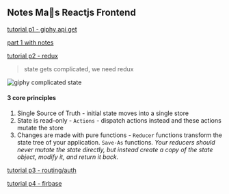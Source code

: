 ## Notes Ma🐐s Reactjs Frontend

[tutorial p1 - giphy api get](https://tighten.co/blog/react-101-building-a-gif-search-engine)

[part 1 with notes](https://github.com/marka2g/notes-magoats/commit/170ce50498bb62a36136f304cb7a956fdfe009d4)

[tutorial p2 - redux](https://tighten.co/blog/react-101-using-redux)

> state gets complicated, we need redux

![giphy complicated state](https://tighten.co/assets/img/blog/react-part-1-state.png)

#### 3 core principles
1. Single Source of Truth -  initial state moves into a single store
2. State is read-only - `Actions` - dispatch actions instead and these actions mutate the store
3. Changes are made with pure functions - `Reducer` functions transform the state tree of your application. `Save-As` functions. *Your reducers should never mutate the state directly, but instead create a copy of the state object, modify it, and return it back.*

[tutorial p3 - routing/auth](https://tighten.co/blog/react-101-routing-and-auth)

[tutorial p4 - firbase](https://tighten.co/blog/react-101-part-4-firebase)
